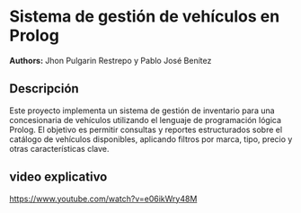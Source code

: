 # Sistema de gestión de vehículos en Prolog

**Authors:** Jhon Pulgarin Restrepo y Pablo José Benítez

## Descripción
Este proyecto implementa un sistema de gestión de inventario para una concesionaria de vehículos utilizando el lenguaje de programación lógica Prolog. El objetivo es permitir consultas y reportes estructurados sobre el catálogo de vehículos disponibles, aplicando filtros por marca, tipo, precio y otras características clave.

## video explicativo
  
https://www.youtube.com/watch?v=e06ikWry48M
